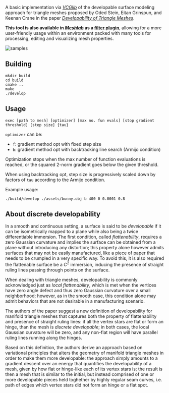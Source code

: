 A basic implementation via *[VCGlib](http://vcg.isti.cnr.it/vcglib)* of the developable surface modeling approach for triangle meshes proposed by Oded Stein, Eitan Grinspun, and Keenan Crane in the paper *[Developability of Triangle Meshes](https://doi.org/10.1145/3197517.3201303)*.

**This tool is also available in [*Meshlab*](http://www.meshlab.net/) as a [filter plugin](https://github.com/cnr-isti-vclab/meshlab/pull/1308)**, allowing for a more user-friendly usage within an environment packed with many tools for processing, editing and visualizing mesh properties.

![samples](https://user-images.githubusercontent.com/65720263/220656110-688194ec-e269-4e8b-a020-1e207ef1ac2d.png)

## Building
```
mkdir build
cd build
cmake ..
make
./develop
```

## Usage
```
exec [path to mesh] [optimizer] [max no. fun evals] [stop gradient threshold] [step size] {tau}
```

`optimizer` can be:

* `f`: gradient method opt with fixed step size
* `b`: gradient method opt with backtracking line search (Armijo condition)

Optimization stops when the max number of function evaluations is reached, or the squared 2-norm gradient goes below the given threshold.

When using backtracking opt, step size is progressively scaled down by factors of `tau` according to the Armijo condition.

Example usage:

```
./build/develop ./assets/bunny.obj b 400 0 0.0001 0.8
```

## About discrete developability

In a smooth and continuous setting, a surface is said to be *developable* if it can be isometrically mapped to a plane while also being a twice differentiable immersion. The first condition, called *flattenability*, requires a zero Gaussian curvature and implies the surface can be obtained from a plane without introducing any distortion; this property alone however admits surfaces that may not be easily manufactured, like a piece of paper that needs to be crumpled in a very specific way. To avoid this, it is also required the flattenable surface be a $C^2$ immersion, inducing the presence of straight ruling lines passing through points on the surface.

When dealing with triangle meshes, developability is commonly acknowledged just as *local flattenability*, which is met when the vertices have zero angle defect and thus zero Gaussian curvature over a small neighborhood; however, as in the smooth case, this condition alone may admit behaviors that are not desirable in a manufacturing scenario.

The authors of the paper suggest a new definition of developability for manifold triangle meshes that captures both the property of flattenability and presence of straight ruling lines: if all the vertex stars are flat or form an hinge, than the mesh is *discrete developable*; in both cases, the local Gaussian curvature will be zero, and any non-flat region will have parallel ruling lines running along the hinges.

Based on this definition, the authors derive an approach based on variational principles that alters the geometry of manifold triangle meshes in order to make them more developable: the approach simply amounts to a gradient descent over an energy that quantifies the developability of a mesh, given by how flat or hinge-like each of its vertex stars is; the result is then a mesh that is similar to the initial, but instead comprised of one or more developable pieces held toghether by highly regular seam curves, i.e. path of edges which vertex stars did not form an hinge or a flat spot.
